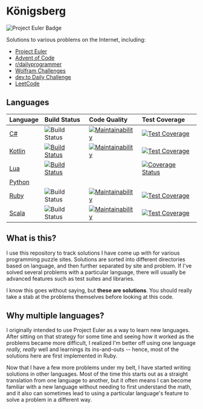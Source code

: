 # Königsberg

![Project Euler Badge](https://projecteuler.net/profile/bergren2.png)

Solutions to various problems on the Internet, including:

- [Project Euler](https://projecteuler.net/)
- [Advent of Code](http://adventofcode.com/)
- [r/dailyprogrammer](https://www.reddit.com/r/dailyprogrammer/)
- [Wolfram Challenges](https://challenges.wolfram.com)
- [dev.to Daily Challenge](https://dev.to/thepracticaldev/daily-challenge-1-string-peeler-4nep)
- [LeetCode](https://leetcode.com/problemset/all/)

## Languages

| Language | Build Status | Code Quality | Test Coverage |
|:---------|:-------------|:-------------|:--------------|
| [C#](https://github.com/bergren2/konigsberg-csharp) | ![Build Status](https://github.com/bergren2/konigsberg-csharp/workflows/build/badge.svg) | [![Maintainability](https://api.codeclimate.com/v1/badges/e29c49dcdc02208f384e/maintainability)](https://codeclimate.com/github/bergren2/konigsberg-csharp/maintainability) | [![Test Coverage](https://api.codeclimate.com/v1/badges/e29c49dcdc02208f384e/test_coverage)](https://codeclimate.com/github/bergren2/konigsberg-csharp/test_coverage) |
| [Kotlin](https://github.com/bergren2/konigsberg-kotlin) | [![Build Status](https://github.com/bergren2/konigsberg-kotlin/actions/workflows/build.yml/badge.svg)](https://github.com/bergren2/konigsberg-kotlin/actions/workflows/build.yml) | [![Maintainability](https://api.codeclimate.com/v1/badges/5cfd4c2f74c44d0303c1/maintainability)](https://codeclimate.com/github/bergren2/konigsberg-kotlin/maintainability) | [![Test Coverage](https://api.codeclimate.com/v1/badges/5cfd4c2f74c44d0303c1/test_coverage)](https://codeclimate.com/github/bergren2/konigsberg-kotlin/test_coverage) |
| [Lua](https://github.com/bergren2/konigsberg-lua) | [![Build Status](https://travis-ci.com/bergren2/konigsberg-lua.svg?branch=master)](https://travis-ci.com/bergren2/konigsberg-lua) || [![Coverage Status](https://coveralls.io/repos/github/bergren2/konigsberg-lua/badge.svg?branch=master)](https://coveralls.io/github/bergren2/konigsberg-lua?branch=master) |
| [Python](https://github.com/bergren2/konigsberg-python) ||||
| [Ruby](https://github.com/bergren2/konigsberg-ruby) | ![Build Status](https://github.com/bergren2/konigsberg-ruby/workflows/build/badge.svg) | [![Maintainability](https://api.codeclimate.com/v1/badges/599410792e9ca585f432/maintainability)](https://codeclimate.com/github/bergren2/konigsberg-ruby/maintainability) | [![Test Coverage](https://api.codeclimate.com/v1/badges/599410792e9ca585f432/test_coverage)](https://codeclimate.com/github/bergren2/konigsberg-ruby/test_coverage) |
| [Scala](https://github.com/bergren2/konigsberg-scala) | ![Build Status](https://github.com/bergren2/konigsberg-scala/workflows/build/badge.svg) | [![Maintainability](https://api.codeclimate.com/v1/badges/139abd9599a72dcebbc6/maintainability)](https://codeclimate.com/github/bergren2/konigsberg-scala/maintainability) | [![Test Coverage](https://api.codeclimate.com/v1/badges/139abd9599a72dcebbc6/test_coverage)](https://codeclimate.com/github/bergren2/konigsberg-scala/test_coverage) |

## What is this?

I use this repository to track solutions I have come up with for various
programming puzzle sites. Solutions are sorted into different directories based
on language, and then further separated by site and problem.  If I've solved
several problems with a particular language, there will usually be advanced
features such as test suites and libraries.

I know this goes without saying, but **these are solutions**. You should really
take a stab at the problems themselves before looking at this code.

## Why multiple languages?

I originally intended to use Project Euler as a way to learn new languages.
After sitting on that strategy for some time and seeing how it worked as the
problems became more difficult, I realized I'm better off using one language
_really, really_ well and learnings its ins-and-outs -- hence, most of the
solutions here are first implemented in Ruby.

Now that I have a few more problems under my belt, I have started writing
solutions in other languages. Most of the time this starts out as a straight
translation from one language to another, but it often means I can become
familiar with a new language without needing to first understand the math, and
it also can sometimes lead to using a particular language's feature to solve a
problem in a different way.
